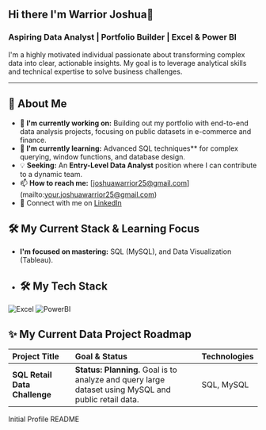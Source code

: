 ## Hi there I'm Warrior Joshua👋


### Aspiring Data Analyst | Portfolio Builder | Excel & Power BI

I'm a highly motivated individual passionate about transforming complex data into clear, actionable insights. My goal is to leverage analytical skills and technical expertise to solve business challenges.

---

## 🚀 About Me

-   🔭 **I'm currently working on:** Building out my portfolio with end-to-end data analysis projects, focusing on public datasets in e-commerce and finance.
-   🌱 **I'm currently learning:** Advanced SQL techniques** for complex querying, window functions, and database design.
-   💡 **Seeking:** An **Entry-Level Data Analyst** position where I can contribute to a dynamic team.
-   📫 **How to reach me:** [joshuawarrior25@gmail.com] (mailto:your.joshuawarrior25@gmail.com)
-   🔗 Connect with me on [LinkedIn](www.linkedin.com/in/warrior-joshua-605255388)

## 🛠️ My Current Stack & Learning Focus

-   **I'm focused on mastering:** SQL (MySQL), and Data Visualization (Tableau).

-   ## 🛠️ My Tech Stack

![Excel](https://img.shields.io/badge/Excel-000000?style=for-the-badge&logo=Excel&logoColor=blue)
![PowerBI](https://img.shields.io/badge/PowerBI-3670A0?style=for-the-badge&logo=PowerBI&logoColor=ffdd54)


## ✨ My Current Data Project Roadmap

| Project Title | Goal & Status | Technologies |
| :--- | :--- | :--- |
| **SQL Retail Data Challenge** | **Status: Planning.** Goal is to analyze and query large dataset using  MySQL and public retail data. | SQL, MySQL |

Initial Profile README
